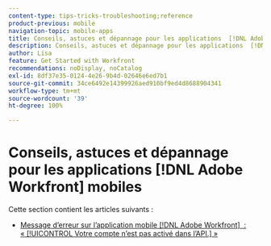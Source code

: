 ```yaml
---
content-type: tips-tricks-troubleshooting;reference
product-previous: mobile
navigation-topic: mobile-apps
title: Conseils, astuces et dépannage pour les applications  [!DNL Adobe Workfront]  mobiles
description: Conseils, astuces et dépannage pour les applications  [!DNL Adobe Workfront]  mobiles
author: Lisa
feature: Get Started with Workfront
recommendations: noDisplay, noCatalog
exl-id: 8df37e35-0124-4e26-9b4d-02646e6ed7b1
source-git-commit: 34ce6492e14399926aed910bf9ed4d8688904341
workflow-type: tm+mt
source-wordcount: '39'
ht-degree: 100%

---
```


# Conseils, astuces et dépannage pour les applications [!DNL Adobe Workfront] mobiles

Cette section contient les articles suivants :

* [Message d’erreur sur l’application mobile  [!DNL Adobe Workfront]  : « [!UICONTROL Votre compte n’est pas activé dans l’API.] »](../../../workfront-basics/mobile-apps/tips-tricks-and-troubleshooting/error-message-on-mobile-app.md)
